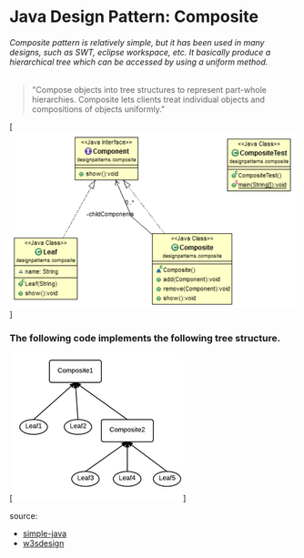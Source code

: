 # Java Design Pattern: Composite

###### Composite pattern is relatively simple, but it has been used in many designs, such as SWT, eclipse workspace, etc. It basically produce a hierarchical tree which can be accessed by using a uniform method.

>"Compose objects into tree structures to represent part-whole hierarchies. Composite lets clients treat individual objects and compositions of objects uniformly."

[![composite-pattern](../../../../resources/img/composite.png)]

### The following code implements the following tree structure.

[![composite-pattern](../../../../resources/img/composite2.webp)]


source:
- [simple-java](https://www.programcreek.com/2013/02/java-design-pattern-composite/) 
- [w3sdesign](http://www.w3sdesign.com/index0100.php)
